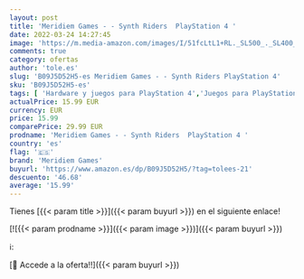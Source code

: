 ```yaml
---
layout: post
title: 'Meridiem Games - - Synth Riders  PlayStation 4 '
date: 2022-03-24 14:27:45
image: 'https://m.media-amazon.com/images/I/51fcLtL1+RL._SL500_._SL400_.jpg'
comments: true
category: ofertas
author: 'tole.es'
slug: 'B09J5D52H5-es Meridiem Games - - Synth Riders PlayStation 4'
sku: 'B09J5D52H5-es'
tags: [ 'Hardware y juegos para PlayStation 4','Juegos para PlayStation 4','Videojuegos','meridiem games','playstation', ]
actualPrice: 15.99 EUR
currency: EUR
price: 15.99
comparePrice: 29.99 EUR
prodname: 'Meridiem Games - - Synth Riders  PlayStation 4 '
country: 'es'
flag: '🇪🇸'
brand: 'Meridiem Games'
buyurl: 'https://www.amazon.es/dp/B09J5D52H5/?tag=tolees-21'
descuento: '46.68'
average: '15.99'
---
```


Tienes [{{< param title >}}]({{< param buyurl >}}) en el siguiente enlace!

[![{{< param prodname >}}]({{< param image >}})]({{< param buyurl >}})

ℹ️:


[🛒 Accede a la oferta!!]({{< param buyurl >}})
